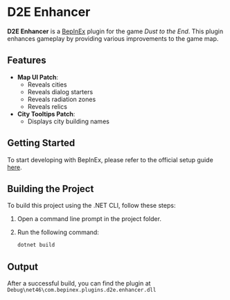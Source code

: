 # D2E Enhancer

**D2E Enhancer** is a [BepInEx](https://docs.bepinex.dev) plugin for the game _Dust to the End_. This plugin enhances gameplay by providing various improvements to the game map.

## Features

- **Map UI Patch**:
  - Reveals cities
  - Reveals dialog starters
  - Reveals radiation zones
  - Reveals relics
- **City Tooltips Patch**:
  - Displays city building names

## Getting Started

To start developing with BepInEx, please refer to the official setup guide [here](https://docs.bepinex.dev/articles/dev_guide/plugin_tutorial/1_setup.html).

## Building the Project

To build this project using the .NET CLI, follow these steps:

1. Open a command line prompt in the project folder.
2. Run the following command:

   ```bash
   dotnet build
   ```

## Output

After a successful build, you can find the plugin at `Debug\net46\com.bepinex.plugins.d2e.enhancer.dll`
